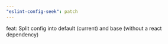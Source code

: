 ```yaml
---
"eslint-config-seek": patch
---
```


feat: Split config into default (current) and base (without a react dependency)
